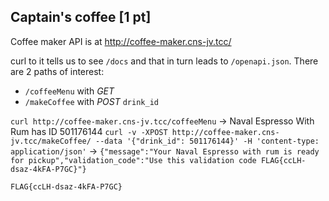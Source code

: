 ## Captain's coffee [1 pt]

Coffee maker API is at http://coffee-maker.cns-jv.tcc/

curl to it tells us to see `/docs` and that in turn leads to `/openapi.json`.
There are 2 paths of interest:
- `/coffeeMenu` with _GET_
- `/makeCoffee` with _POST_ `drink_id`

`curl http://coffee-maker.cns-jv.tcc/coffeeMenu` -> Naval Espresso With Rum has ID 501176144
`curl -v -XPOST http://coffee-maker.cns-jv.tcc/makeCoffee/ --data '{"drink_id": 501176144}' -H 'content-type: application/json'` -> `{"message":"Your Naval Espresso with rum is ready for pickup","validation_code":"Use this validation code FLAG{ccLH-dsaz-4kFA-P7GC}"}`


`FLAG{ccLH-dsaz-4kFA-P7GC}`
